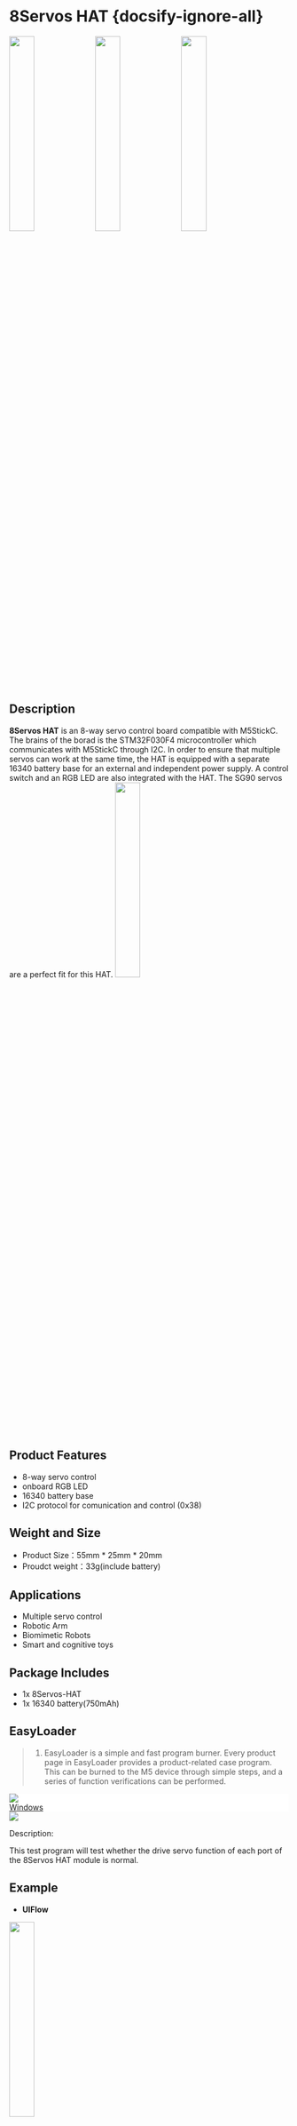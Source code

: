 # 8Servos HAT {docsify-ignore-all}

<img src="assets\img\product_pics\hat\8servos_hat\8servos_01.jpg" width="30%" height="30%"> <img src="assets\img\product_pics\hat\8servos_hat\8servos_02.jpg" width="30%" height="30%">
<img src="assets\img\product_pics\hat\8servos_hat\8servos_04.jpg" width="30%" height="30%">


## Description

**8Servos HAT** is an 8-way servo control board compatible with M5StickC. The brains of the borad is the STM32F030F4 microcontroller which communicates with M5StickC through I2C. In order to ensure that multiple servos can work at the same time, the HAT is equipped with a separate 16340 battery base for an external and independent power supply. A control switch and an RGB LED are also integrated with the HAT. The SG90 servos are a perfect fit for this HAT.
<img src="assets\img\product_pics\hat\8servos_hat\8servos_03.jpg" width="30%" height="30%">

## Product Features


- 8-way servo control
- onboard RGB LED
- 16340 battery base
- I2C protocol for comunication and control (0x38)

## Weight and Size

- Product Size：55mm * 25mm * 20mm
- Proudct weight：33g(include battery)


## Applications

- Multiple servo control
- Robotic Arm
- Biomimetic Robots
- Smart and cognitive toys

## Package Includes

- 1x 8Servos-HAT
- 1x 16340 battery(750mAh)

## EasyLoader

>1. EasyLoader is a simple and fast program burner. Every product page in EasyLoader provides a product-related case program. This can be burned to the M5 device through simple steps, and a series of function verifications can be performed.

<div class="easyloader-box">
    <div style="background-color:white;">
        <div><img src="https://m5stack.oss-cn-shenzhen.aliyuncs.com/image/easyloader_intro.jpg"></div>
        <div class="easyloader-btn">
            <a href="https://m5stack.oss-cn-shenzhen.aliyuncs.com/EasyLoader/HAT/8Servos/EasyLoader_8Servos-HAT.exe">Windows</a>
            <!-- <a>Linux</a>
            <a>MacOS</a> -->
        </div>
    </div>
    <div>
        <img src="assets\img\product_pics\hat\8servos_hat\8Servos_hat_example.jpg">
        <div class="easyloader-mask">
            <p>Description:</p>
            <p>This test program will test whether the drive servo function of each port of the 8Servos HAT module is normal.</p>
        </div>
    </div>
</div>



## Example

- **UIFlow**

<img src="assets\img\product_pics\hat\8servos_hat\8servos.png" width="30%" height="30%">

### 1. Arduino IDE

*To get complete code, please click [here](https://github.com/m5stack/M5-ProductExampleCodes/tree/master/Hat/8servos-hat/Arduino)*


## 8Servos HAT Instructions

>1.	Function Description

	(1)Eight-way servo control

	(2)Onboard sk6812 LED control

>2.	Communication Method

	I2C,bitrate 400HZ,address support self-addition

	address：0x38

    register      value	    description

    00H	        0X00	   CH1 angle out

    01H	        0X00	   CH2 angle out

    02H	        0X00	   CH3 angle out

    03H	        0X00	   CH4 angle out

    04H	        0X00	   CH5 angle out

    05H	        0X00	   CH6 angle out

    06H	        0X00	   CH7 angle out

    07H	        0X00	   CH8 angle out

3.	I2C address description

	00H(R/W)servo register address
  
	description：

	（1）Data can be read and written continuously

	（2）Each register value indicates the degree can be written to 0-180

>	10H(R/W)servo pulse width register

    address	value	description

    10H	    0X00	CH1_WIDTH[8:15]

    11H	    0X00	CH1_WIDTH[0:7]

    12H	    0X00	CH2_WIDTH[8:15]

    13H	    0X00	CH2_WIDTH[0:7]

    14H	    0X00	CH3_WIDTH[8:15]

    15H	    0X00	CH3_WIDTH[0:7]

    16H	    0X00	CH4_WIDTH[8:15]

    17H	    0X00	CH4_WIDTH[0:7]

    18H	    0X00	CH5_WIDTH[8:15]

    19H	    0X00	CH5_WIDTH[0:7]

    1AH	    0X00	CH6_WIDTH[8:15]

    1BH	    0X00	CH6_WIDTH[0:7]

    1CH	    0X00	CH7_WIDTH[8:15]

    1DH	    0X00	CH7_WIDTH[0:7]

    1EH	    0X00	CH8_WIDTH[8:15]

    1FH	    0X00	CH8_WIDTH[0:7]

    description：

	（1）Data can be read and written continuously

>   20H(R/W)LED_RGB register

    address	value	description

    20H	    0X00	 G[0:7]

    21H	    0X00	 R[0:7]

    22H	    0X00	 B[0:7]

    description:

	（1）Data can be read and written continuously

	（2）RGB888




## Video

<video class="video_size" controls>
    <source src="https://m5stack.oss-cn-shenzhen.aliyuncs.com/video/Product_example_video/HAT/8Servos_hat.mp4" type="video/mp4">
</video>

<script>

   var purchase_link = 'https://m5stack.com/products/m5stickc-8servos-hat';

   anchor_search(purchase_link);
   scrollFunc();

</script>